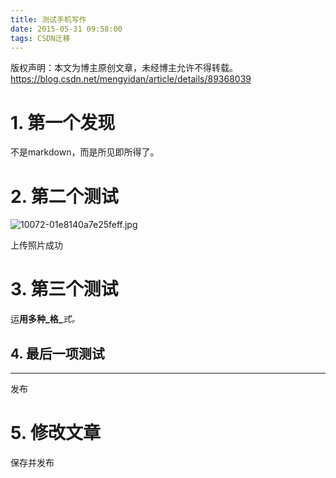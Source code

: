 ```yaml
---
title: 测试手机写作
date: 2015-05-31 09:58:00
tags: CSDN迁移
---
```

 版权声明：本文为博主原创文章，未经博主允许不得转载。 https://blog.csdn.net/mengyidan/article/details/89368039   
   # 1. 第一个发现

不是markdown，而是所见即所得了。


# 2. 第二个测试

![10072-01e8140a7e25feff.jpg](https://upload-images.jianshu.io/upload_images/10072-01e8140a7e25feff.jpg)  
   
 上传照片成功  
   

# 3. 第三个测试

运**用多种_格_**_式。_


## 4. 最后一项测试


--------
发布


# 5. 修改文章

保存并发布

   
   
 